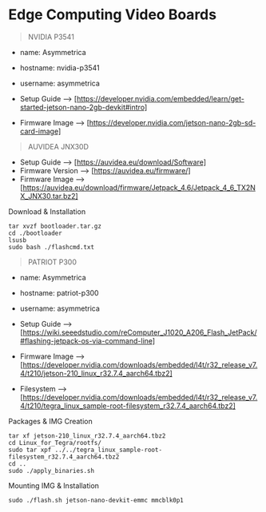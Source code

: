 # Edge Computing Video Boards

> NVIDIA P3541

- name: Asymmetrica
- hostname: nvidia-p3541
- username: asymmetrica

- Setup Guide --> [https://developer.nvidia.com/embedded/learn/get-started-jetson-nano-2gb-devkit#intro]
- Firmware Image --> [https://developer.nvidia.com/jetson-nano-2gb-sd-card-image]


> AUVIDEA JNX30D

- Setup Guide --> [https://auvidea.eu/download/Software]
- Firmware Version --> [https://auvidea.eu/firmware/]
- Firmware Image --> [https://auvidea.eu/download/firmware/Jetpack_4.6/Jetpack_4_6_TX2NX_JNX30.tar.bz2]

Download & Installation
```
tar xvzf bootloader.tar.gz
cd ./bootloader
lsusb
sudo bash ./flashcmd.txt
```

>  PATRIOT P300

- name: Asymmetrica
- hostname: patriot-p300
- username: asymmetrica

- Setup Guide --> [https://wiki.seeedstudio.com/reComputer_J1020_A206_Flash_JetPack/#flashing-jetpack-os-via-command-line]
- Firmware Image --> [https://developer.nvidia.com/downloads/embedded/l4t/r32_release_v7.4/t210/jetson-210_linux_r32.7.4_aarch64.tbz2]
- Filesystem --> [https://developer.nvidia.com/downloads/embedded/l4t/r32_release_v7.4/t210/tegra_linux_sample-root-filesystem_r32.7.4_aarch64.tbz2]

Packages & IMG Creation
```
tar xf jetson-210_linux_r32.7.4_aarch64.tbz2
cd Linux_for_Tegra/rootfs/
sudo tar xpf ../../tegra_linux_sample-root-filesystem_r32.7.4_aarch64.tbz2
cd ..
sudo ./apply_binaries.sh
```

Mounting IMG & Installation
```
sudo ./flash.sh jetson-nano-devkit-emmc mmcblk0p1
```
